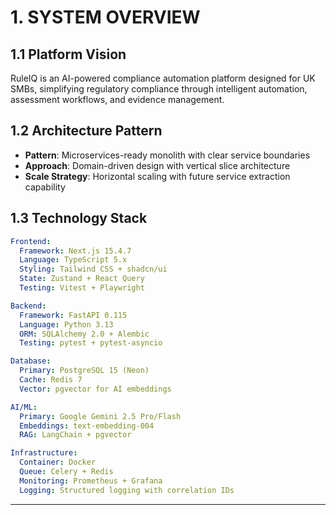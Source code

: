 # 1. SYSTEM OVERVIEW

## 1.1 Platform Vision
RuleIQ is an AI-powered compliance automation platform designed for UK SMBs, simplifying regulatory compliance through intelligent automation, assessment workflows, and evidence management.

## 1.2 Architecture Pattern
- **Pattern**: Microservices-ready monolith with clear service boundaries
- **Approach**: Domain-driven design with vertical slice architecture
- **Scale Strategy**: Horizontal scaling with future service extraction capability

## 1.3 Technology Stack

```yaml
Frontend:
  Framework: Next.js 15.4.7
  Language: TypeScript 5.x
  Styling: Tailwind CSS + shadcn/ui
  State: Zustand + React Query
  Testing: Vitest + Playwright

Backend:
  Framework: FastAPI 0.115
  Language: Python 3.13
  ORM: SQLAlchemy 2.0 + Alembic
  Testing: pytest + pytest-asyncio

Database:
  Primary: PostgreSQL 15 (Neon)
  Cache: Redis 7
  Vector: pgvector for AI embeddings

AI/ML:
  Primary: Google Gemini 2.5 Pro/Flash
  Embeddings: text-embedding-004
  RAG: LangChain + pgvector

Infrastructure:
  Container: Docker
  Queue: Celery + Redis
  Monitoring: Prometheus + Grafana
  Logging: Structured logging with correlation IDs
```

---
